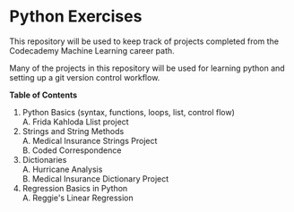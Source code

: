 # Python Exercises
This repository will be used to keep track of projects completed from the Codecademy Machine Learning career path. 

Many of the projects in this repository will be used for learning python and setting up a git version control workflow. 

**Table of Contents**
1. Python Basics (syntax, functions, loops, list, control flow)\
       A. Frida Kahloda Llist project
2. Strings and String Methods\
       A. Medical Insurance Strings Project\
       B. Coded Correspondence
3. Dictionaries\
       A. Hurricane Analysis\
       B. Medical Insurance Dictionary Project
4. Regression Basics in Python\
       A. Reggie's Linear Regression

   
   
   
